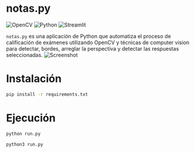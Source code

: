 # notas.py

![OpenCV](https://img.shields.io/badge/OpenCV-3.3.0.10-red)
![Python](https://img.shields.io/badge/Python-3.10+-blue)
![Streamlit](https://img.shields.io/badge/Powered%20by-Streamlit-ff4b4b)

`notas.py` es una aplicación de Python que automatiza el proceso de calificación de exámenes utilizando OpenCV y técnicas de computer vision para detectar, bordes, arreglar la perspectiva y detectar las respuestas seleccionadas.
![Screenshot](https://ucarecdn.com/d7e7932b-e0c8-4b02-a40d-9d216214b4ec/Screenshot20240523232825.png)
# Instalación
```bash
pip install -r requirements.txt
```

# Ejecución
```bash
python run.py
```
```bash
python3 run.py
```

